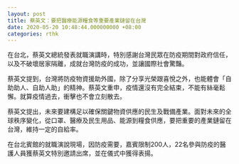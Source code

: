 ```yaml
---
layout: post
title: 蔡英文：要把醫療能源糧食等重要產業鏈留在台灣
date: 2020-05-20 10:48:44.000000000 +08:00
categories: rthk
---
```


在台北，蔡英文總統發表就職演講時，特別感謝台灣民眾在防疫期間對政府信任，以及不破壞居家隔離，成就台灣防疫的成功，並讓國際社會驚豔。

蔡英文提到，台灣將防疫物資援助外國，除了分享光榮跟喜悅之外，也能體會「自助助人、自助人助」的精神。蔡英文重申，疫情還沒有完全結束，不能有絲毫鬆懈。就算疫情過去，衝擊也不會立刻散去。

蔡英文提出，未來要建構足以確保關鍵物資供應的民生及戰備產業。面對未來的全球秩序變化，從口罩、醫療及民生用品、能源到糧食供應，要把重要的產業鏈留在台灣，維持一定的自給率。

在台北賓館的就職演說現場，因防疫需要，嘉賓限制200人，22名參與防疫的醫護人員獲蔡英文特別邀請出席，並在儀式中獲得表揚。
